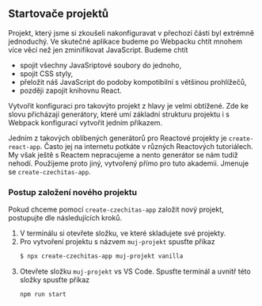 ## Startovače projektů

Projekt, který jsme si zkoušeli nakonfiguravat v přechozí části byl extrémně jednoduchý. Ve skutečné aplikace budeme po Webpacku chtít mnohem více věcí než jen zminifikovat JavaScript. Budeme chtít

- spojit všechny JavaSriptové soubory do jednoho,
- spojit CSS styly,
- přeložit náš JavaScript do podoby kompotibilní s většinou prohlížečů, 
- později zapojit knihovnu React. 

Vytvořit konfiguraci pro takovýto projekt z hlavy je velmi obtížené. Zde ke slovu přicházají generátory, které umí základní strukturu projektu i s Webpack konfigurací vytvořit jedním příkazem. 

Jedním z takových oblíbených generátorů pro Reactové projekty je `create-react-app`. Často jej na internetu potkáte v různých Reactových tutoriálech. My však ještě s Reactem nepracujeme a nento generátor se nám tudíž nehodí. Použijeme proto jiný, vytvořený přímo pro tuto akademii. Jmenuje se `create-czechitas-app`.

### Postup založení nového projektu

Pokud chceme pomocí `create-czechitas-app` založit nový projekt, postupujte dle následujících kroků.

1. V terminálu si otevřete složku, ve které skladujete své projekty. 
1. Pro vytvoření projektu s názvem `muj-projekt` spusťte příkaz
   ```sh
   $ npx create-czechitas-app muj-projekt vanilla
   ```
1. Otevřete složku `muj-projekt` vs VS Code. Spusťte terminál a uvnitř této složky spusťte příkaz
   ```
   npm run start
   ```
